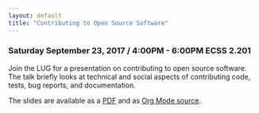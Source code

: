 ```yaml
---
layout: default
title: "Contributing to Open Source Software"
---
```


### Saturday September 23, 2017 / 4:00PM - 6:00PM ECSS 2.201

Join the LUG for a presentation on contributing to open source software.
The talk briefly looks at technical and social aspects of contributing code, tests, bug reports, and documentation.

The slides are available as a [PDF](/uploads/slideshow_binary/2017-09-23_contributing-to-oss.pdf) and as [Org Mode source](/uploads/slideshow_source/2017-09-23_contributing-to-oss.org).
